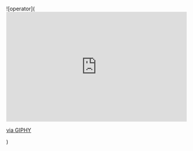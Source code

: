 ![operator](<iframe src="https://giphy.com/embed/kukT7lfaKxvERGiYX1" width="480" height="292" frameBorder="0" class="giphy-embed" allowFullScreen></iframe><p><a href="https://giphy.com/gifs/kukT7lfaKxvERGiYX1">via GIPHY</a></p>)
